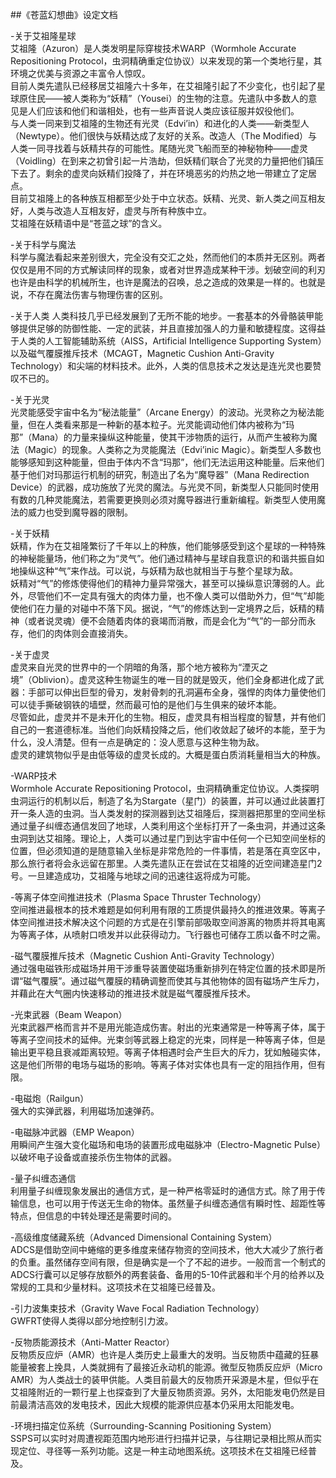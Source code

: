 ##《苍蓝幻想曲》设定文档  

-关于艾祖隆星球  
    艾祖隆（Azuron）是人类发明星际穿梭技术WARP（Wormhole Accurate Repositioning Protocol，虫洞精确重定位协议）以来发现的第一个类地行星，其环境之优美与资源之丰富令人惊叹。  
    目前人类先遣队已经移居艾祖隆六十多年，在艾祖隆引起了不少变化，也引起了星球原住民——被人类称为“妖精”（Yousei）的生物的注意。先遣队中多数人的意见是人们应该和他们和谐相处，也有一些声音说人类应该征服并奴役他们。  
    与人类一同来到艾祖隆的生物还有光灵（Edvi’in）和进化的人类——新类型人（Newtype）。他们很快与妖精达成了友好的关系。改造人（The Modified）与人类一同寻找着与妖精共存的可能性。尾随光灵飞船而至的神秘物种——虚灵（Voidling）在到来之初曾引起一片浩劫，但妖精们联合了光灵的力量把他们镇压下去了。剩余的虚灵向妖精们投降了，并在环境恶劣的灼热之地一带建立了定居点。  
    目前艾祖隆上的各种族互相都至少处于中立状态。妖精、光灵、新人类之间互相友好，人类与改造人互相友好，虚灵与所有种族中立。  
    艾祖隆在妖精语中是“苍蓝之球”的含义。  

-关于科学与魔法  
    科学与魔法看起来差别很大，完全没有交汇之处，然而他们的本质并无区别。两者仅仅是用不同的方式解读同样的现象，或者对世界造成某种干涉。划破空间的利刃也许是由科学的机械所生，也许是魔法的召唤，总之造成的效果是一样的。也就是说，不存在魔法伤害与物理伤害的区别。  

-关于人类 
    人类科技几乎已经发展到了无所不能的地步。一套基本的外骨骼装甲能够提供足够的防御性能、一定的武装，并且直接加强人的力量和敏捷程度。这得益于人类的人工智能辅助系统（AISS，Artificial Intelligence Supporting System）以及磁气覆膜推斥技术（MCAGT，Magnetic Cushion Anti-Gravity Technology）和尖端的材料技术。此外，人类的信息技术之发达是连光灵也要赞叹不已的。  

-关于光灵  
    光灵能感受宇宙中名为“秘法能量”（Arcane Energy）的波动。光灵称之为秘法能量，但在人类看来那是一种新的基本粒子。光灵能调动他们体内被称为“玛那”（Mana）的力量来操纵这种能量，使其干涉物质的运行，从而产生被称为魔法（Magic）的现象。人类称之为灵能魔法（Edvi’inic Magic）。新类型人多数也能够感知到这种能量，但由于体内不含“玛那”，他们无法运用这种能量。后来他们基于他们对玛那运行机制的研究，制造出了名为“魔导器”（Mana Redirection Device）的武器，成功施放了光灵的魔法。与光灵不同，新类型人只能同时使用有数的几种灵能魔法，若需要更换则必须对魔导器进行重新编程。新类型人使用魔法的威力也受到魔导器的限制。  

-关于妖精  
    妖精，作为在艾祖隆繁衍了千年以上的种族，他们能够感受到这个星球的一种特殊的神秘能量场，他们称之为“灵气”。他们通过精神与星球自我意识的和谐共振自如地操纵这种“气”来作战。可以说，与妖精为敌也就相当于与整个星球为敌。  
    妖精对“气”的修炼使得他们的精神力量异常强大，甚至可以操纵意识薄弱的人。此外，尽管他们不一定具有强大的肉体力量，也不像人类可以借助外力，但“气”却能使他们在力量的对碰中不落下风。据说，“气”的修炼达到一定境界之后，妖精的精神（或者说灵魂）便不会随着肉体的衰竭而消散，而是会化为“气”的一部分而永存，他们的肉体则会直接消失。  

-关于虚灵  
    虚灵来自光灵的世界中的一个阴暗的角落，那个地方被称为“湮灭之境”（Oblivion）。虚灵这种生物诞生的唯一目的就是毁灭，他们全身都进化成了武器：手部可以伸出巨型的骨刃，发射骨刺的孔洞遍布全身，强悍的肉体力量使他们可以徒手撕破钢铁的墙壁，然而最可怕的是他们与生俱来的破坏本能。  
    尽管如此，虚灵并不是未开化的生物。相反，虚灵具有相当程度的智慧，并有他们自己的一套道德标准。当他们向妖精投降之后，他们收敛起了破坏的本能，至于为什么，没人清楚。但有一点是确定的：没人愿意与这种生物为敌。  
    虚灵的建筑物似乎是由低等级的虚灵长成的。大概是蛋白质消耗量相当大的种族。  

-WARP技术  
    Wormhole Accurate Repositioning Protocol，虫洞精确重定位协议。人类探明虫洞运行的机制以后，制造了名为Stargate（星门）的装置，并可以通过此装置打开一条人造的虫洞。当人类发射的探测器到达艾祖隆后，探测器把那里的空间坐标通过量子纠缠态通信发回了地球，人类利用这个坐标打开了一条虫洞，并通过这条虫洞到达艾祖隆。理论上，人类可以通过星门到达宇宙中任何一个已知空间坐标的位置，但必须知道的是随意输入坐标是非常危险的一件事情，若是落在真空区中，那么旅行者将会永远留在那里。人类先遣队正在尝试在艾祖隆的近空间建造星门2号。一旦建造成功，艾祖隆与地球之间的迅速往返将成为可能。  

-等离子体空间推进技术（Plasma Space Thruster Technology）  
    空间推进最根本的技术难题是如何利用有限的工质提供最持久的推进效果。等离子体空间推进技术解决这个问题的方式是在引擎前部吸取空间游离的物质并将其电离为等离子体，从喷射口喷发并以此获得动力。飞行器也可储存工质以备不时之需。  

-磁气覆膜推斥技术（Magnetic Cushion Anti-Gravity Technology）  
    通过强电磁铁形成磁场并用干涉重导装置使磁场重新排列在特定位置的技术即是所谓“磁气覆膜”。通过磁气覆膜的精确调整而使其与其他物体的固有磁场产生斥力，并藉此在大气圈内快速移动的推进技术就是磁气覆膜推斥技术。  

-光束武器（Beam Weapon）  
    光束武器严格而言并不是用光能造成伤害。射出的光束通常是一种等离子体，属于等离子空间技术的延伸。光束剑等武器上稳定的光束，同样是一种等离子体，但是输出更平稳且衰减距离较短。等离子体相遇时会产生巨大的斥力，犹如触碰实体，这是他们所带的电场与磁场的影响。等离子体对实体也具有一定的阻挡作用，但有限。  

-电磁炮（Railgun）  
    强大的实弹武器，利用磁场加速弹药。  

-电磁脉冲武器（EMP Weapon）  
    用瞬间产生强大变化磁场和电场的装置形成电磁脉冲（Electro-Magnetic Pulse）以破坏电子设备或直接杀伤生物体的武器。  

-量子纠缠态通信  
    利用量子纠缠现象发展出的通信方式，是一种严格零延时的通信方式。除了用于传输信息，也可以用于传送无生命的物体。虽然量子纠缠态通信有瞬时性、超距性等特点，但信息的中转处理还是需要时间的。  

-高级维度储藏系统（Advanced Dimensional Containing System）  
    ADCS是借助空间中蜷缩的更多维度来储存物资的空间技术，他大大减少了旅行者的负重。虽然储存空间有限，但是确实是一个了不起的进步。一般而言一个制式的ADCS行囊可以足够存放额外的两套装备、备用的5-10件武器和半个月的给养以及常规的工具和少量材料。这项技术在艾祖隆已经普及。

-引力波集束技术（Gravity Wave Focal Radiation Technology）  
     GWFRT使得人类得以部分地控制引力波。

-反物质能源技术（Anti-Matter Reactor）  
    反物质反应炉（AMR）也许是人类历史上最重大的发明。当反物质中蕴藏的狂暴能量被套上挽具，人类就拥有了最接近永动机的能源。微型反物质反应炉（Micro AMR）为人类战士的装甲供能。人类目前最大的反物质开采源是木星，但似乎在艾祖隆附近的一颗行星上也探查到了大量反物质资源。另外，太阳能发电仍然是目前最清洁高效的发电技术，因此大规模的能源供应基本仍采用太阳能发电。  

-环境扫描定位系统（Surrounding-Scanning Positioning System）  
    SSPS可以实时对周遭视距范围内地形进行扫描并记录，与往期记录相比照从而实现定位、寻径等一系列功能。这是一种主动地图系统。这项技术在艾祖隆已经普及。  

